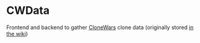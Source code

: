CWData
======

Frontend and backend to gather [CloneWars](http://www.reprap.org/wiki/Proyecto_Clone_Wars) clone data (originally stored [in the wiki](http://www.reprap.org/wiki/Clone_Wars:_El_imperio_de_los_clones/es))
